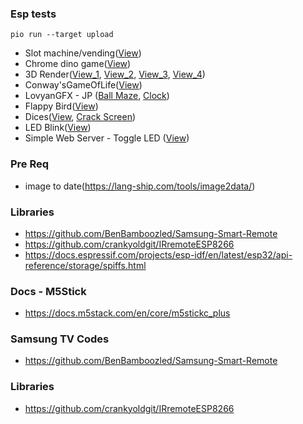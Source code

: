 ### Esp tests

```
pio run --target upload
```

- Slot machine/vending([View](Slot_Machine))
- Chrome dino game([View](Dino_Game))
- 3D Render([View_1](3D_1), [View_2](3D_2), [View_3](3D_3), [View_4](3D_4))
- Conway'sGameOfLife([View](Game_Of_Life))
- LovyanGFX - JP ([Ball Maze](GFX_Ball_Maze), [Clock](GFX_Clock_Sample))
- Flappy Bird([View](Flappy_Bird))
- Dices([View](Dices), [Crack Screen](Crack_Screen))
- LED Blink([View](Blink))
- Simple Web Server - Toggle LED ([View](Simple_Web_Server))

### Pre Req

- image to date(https://lang-ship.com/tools/image2data/)


### Libraries
- https://github.com/BenBamboozled/Samsung-Smart-Remote
- https://github.com/crankyoldgit/IRremoteESP8266
- https://docs.espressif.com/projects/esp-idf/en/latest/esp32/api-reference/storage/spiffs.html


### Docs - M5Stick
- https://docs.m5stack.com/en/core/m5stickc_plus


### Samsung TV Codes
- https://github.com/BenBamboozled/Samsung-Smart-Remote


### Libraries
- https://github.com/crankyoldgit/IRremoteESP8266